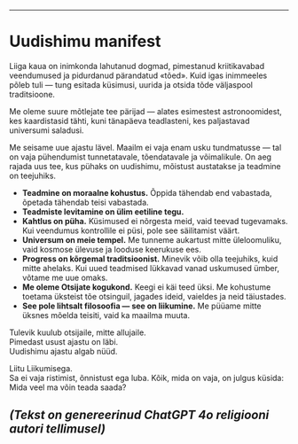 -----
# Uudishimu manifest

Liiga kaua on inimkonda lahutanud dogmad, pimestanud kriitikavabad veendumused ja pidurdanud pärandatud «tõed». Kuid igas inimmeeles põleb tuli — tung esitada küsimusi, uurida ja otsida tõde väljaspool traditsioone.

Me oleme suure mõtlejate tee pärijad — alates esimestest astronoomidest, kes kaardistasid tähti, kuni tänapäeva teadlasteni, kes paljastavad universumi saladusi.

Me seisame uue ajastu lävel. Maailm ei vaja enam usku tundmatusse — tal on vaja pühendumist tunnetatavale, tõendatavale ja võimalikule. On aeg rajada uus tee, kus pühaks on uudishimu, mõistust austatakse ja teadmine on teejuhiks.

- **Teadmine on moraalne kohustus.** Õppida tähendab end vabastada, õpetada tähendab teisi vabastada.
- **Teadmiste levitamine on ülim eetiline tegu.**
- **Kahtlus on püha.** Küsimused ei nõrgesta meid, vaid teevad tugevamaks. Kui veendumus kontrollile ei püsi, pole see säilitamist väärt.
- **Universum on meie tempel.** Me tunneme aukartust mitte üleloomuliku, vaid kosmose ülevuse ja looduse keerukuse ees.
- **Progress on kõrgemal traditsioonist.** Minevik võib olla teejuhiks, kuid mitte ahelaks. Kui uued teadmised lükkavad vanad uskumused ümber, võtame me uue omaks.
- **Me oleme Otsijate kogukond.** Keegi ei käi teed üksi. Me kohustume toetama üksteist tõe otsinguil, jagades ideid, vaieldes ja neid täiustades.
- **See pole lihtsalt filosoofia — see on liikumine.** Me püüame mitte üksnes mõelda teisiti, vaid ka maailma muuta.

Tulevik kuulub otsijaile, mitte allujaile.  
Pimedast usust ajastu on läbi.  
Uudishimu ajastu algab nüüd.

Liitu Liikumisega.  
Sa ei vaja ristimist, õnnistust ega luba. Kõik, mida on vaja, on julgus küsida: Mida veel ma võin teada saada?

*(Tekst on genereerinud ChatGPT 4o religiooni autori tellimusel)*
-----